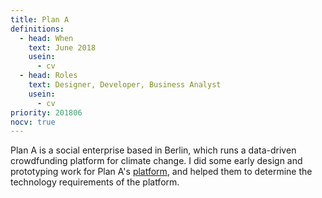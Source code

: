 ```yaml
---
title: Plan A
definitions:
  - head: When
    text: June 2018
    usein:
      - cv
  - head: Roles
    text: Designer, Developer, Business Analyst
    usein:
      - cv
priority: 201806
nocv: true
---
```

Plan A is a social enterprise based in Berlin, which runs a data-driven crowdfunding platform for climate change. I did some early design and prototyping work for Plan A's <a href="https://plana.earth" target="_blank">platform</a>, and helped them to determine the technology requirements of the platform.
